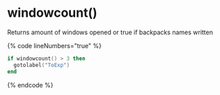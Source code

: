 # windowcount()

Returns amount of windows opened or true if backpacks names written

{% code lineNumbers="true" %}
```lua
if windowcount() > 3 then
  gotolabel("ToExp")
end
```
{% endcode %}
